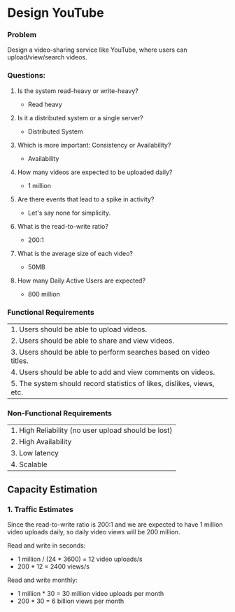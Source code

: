 # Design YouTube

### Problem
Design a video-sharing service like YouTube, where users can upload/view/search videos.

### Questions:

1. Is the system read-heavy or write-heavy?
    - Read heavy

2. Is it a distributed system or a single server?
    - Distributed System

3. Which is more important: Consistency or Availability?
    - Availability

4. How many videos are expected to be uploaded daily?
    - 1 million
      
5. Are there events that lead to a spike in activity?
    - Let's say none for simplicity.

6. What is the read-to-write ratio?
    - 200:1
    
7. What is the average size of each video?
    - 50MB

8. How many Daily Active Users are expected?
    - 800 million

### Functional Requirements

|      | 
| ----------- | 
| 1. Users should be able to upload videos.      | 
| 2. Users should be able to share and view videos.   | 
| 3. Users should be able to perform searches based on video titles.   | 
| 4. Users should be able to add and view comments on videos. |
| 5. The system should record statistics of likes, dislikes, views, etc. |

### Non-Functional Requirements

|      | 
| ----------- | 
| 1. High Reliability (no user upload should be lost)   | 
| 2. High Availability   | 
| 3. Low latency | 
| 4. Scalable |

## Capacity Estimation

### 1. Traffic Estimates

Since the read-to-write ratio is 200:1 and we are expected to have 1 million video uploads daily, so
daily video views will be 200 million.

Read and write in seconds:

 - 1 million / (24 * 3600) = 12 video uploads/s
 - 200 * 12 = 2400 views/s

Read and write monthly:

 - 1 million * 30 = 30 million video uploads per month
 - 200 * 30 = 6 billion views per month
